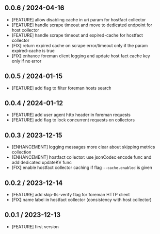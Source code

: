 ## 0.0.6 / 2024-04-16

* [FEATURE] allow disabling cache in uri param for hostfact collector
* [FEATURE] handle scrape timeout and move to dedicated endpoint for host collector
* [FEATURE] handle scrape timeout and expired-cache for hostfact collector
* [FIX] return expired cache on scrape error/timeout only if the param expired-cache is true
* [FIX] enhance foreman client logging and update host fact cache key only if no error


## 0.0.5 / 2024-01-15

* [FEATURE] add flag to filter foreman hosts search


## 0.0.4 / 2024-01-12

* [FEATURE] add user agent http header in foreman requests
* [FEATURE] add flag to lock concurrent requests on collectors


## 0.0.3 / 2023-12-15

* [ENHANCEMENT] logging messages more clear about skipping metrics collection
* [ENHANCEMENT] hostfact collector: use jsonCodec encode func and add dedicated updateKV func
* [FIX] enable hostfact collector caching if flag `--cache.enabled` is given


## 0.0.2 / 2023-12-14

* [FEATURE] add skip-tls-verify flag for foreman HTTP client
* [FIX] name label in hostfact collector (consistency with host collector)

## 0.0.1 / 2023-12-13

* [FEATURE] first version
